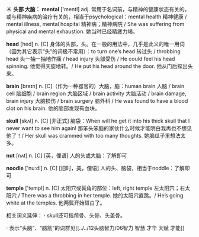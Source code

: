 ☀ <span class="category">**头部 大脑：**</span>
<span class="vocabulary">**mental**</span> ['mentl] 
<span class="definition">adj. 常用于名词前，与精神的健康状态有关的，或与精神疾病的治疗有关的，相当于psychological：</span>mental health 精神健康 / mental illness, mental hospital 精神病；精神病院 / She was suffering from physical and mental exhaustion. 她当时已经精疲力竭。

<span class="vocabulary">**head**</span> [hed] 
<span class="definition">n. [C] 身体的头部，头。在一般的用法中，几乎是此义的唯一用词（因为其它表示“头”的词极不常用）：</span>to turn one’s head 转过头 / throbbing head 头一抽一抽地作痛 / head injury 头部受伤 / He could feel his head spinning. 他觉得天旋地转。/ He put his head around the door. 他从门后探出头来。

<span class="vocabulary">**brain**</span> [breɪn] 
<span class="definition">n. [C]（作为一种器官的）大脑，脑：</span>human brain 人脑 / brain cell 脑细胞 / brain region 大脑区域 / brain activity 大脑活动 / brain damage, brain injury 大脑损伤 / brain surgery 脑外科 / He was found to have a blood clot on his brain. 他的脑部发现有血块。
           
<span class="vocabulary">**skull**</span> [skʌl]
<span class="definition">n. [C] [非正式] 脑袋：</span>When will he get it into his thick skull that I never want to see him again! 那笨头笨脑的家伙什么时候才能明白我再也不想见他了！/ Her skull was crammed with too many thoughts. 她脑瓜子里想法太多。

<span class="vocabulary">**nut**</span> [nʌt] 
<span class="definition">n. [C] [英，俚语] 人的头或大脑：</span>了解即可

<span class="vocabulary">**noodle**</span> ['nu:dl] 
<span class="definition">n. [C] [旧时，美，俚语] 人的头、脑袋，相当于noddle：</span>了解即可

<span class="vocabulary">**temple**</span> ['templ] 
<span class="definition">n. [C] 太阳穴或鬓角的部位：</span>left, right temple 左太阳穴；右太阳穴 / There was a throbbing in her temple. 她的太阳穴直跳。/ He’s going white at the temples. 他两鬓开始斑白了。

相关词义延伸：
· skull还可指颅骨、头骨、头盖骨。

· 表示“头脑”、“脑筋”的词群见[[../../12头脑智力/06智力 智慧 才华 天赋 才能]]
